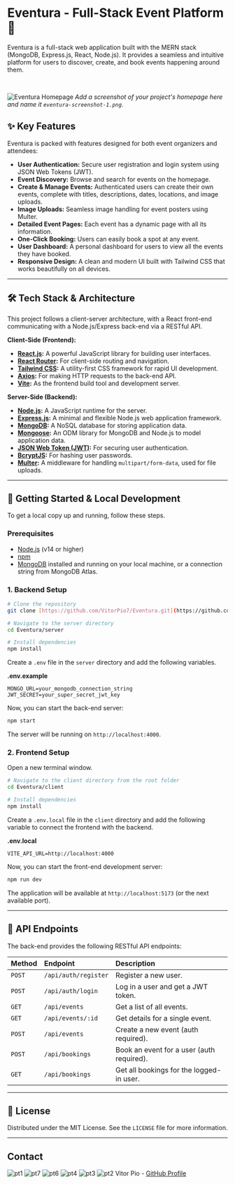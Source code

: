 # Eventura - Full-Stack Event Platform 📅

Eventura is a full-stack web application built with the MERN stack (MongoDB, Express.js, React, Node.js). It provides a seamless and intuitive platform for users to discover, create, and book events happening around them.

<br>

![Eventura Homepage](./eventura-screenshot-1.png)
_Add a screenshot of your project's homepage here and name it `eventura-screenshot-1.png`._

## ✨ Key Features

Eventura is packed with features designed for both event organizers and attendees:

-   **User Authentication:** Secure user registration and login system using JSON Web Tokens (JWT).
-   **Event Discovery:** Browse and search for events on the homepage.
-   **Create & Manage Events:** Authenticated users can create their own events, complete with titles, descriptions, dates, locations, and image uploads.
-   **Image Uploads:** Seamless image handling for event posters using Multer.
-   **Detailed Event Pages:** Each event has a dynamic page with all its information.
-   **One-Click Booking:** Users can easily book a spot at any event.
-   **User Dashboard:** A personal dashboard for users to view all the events they have booked.
-   **Responsive Design:** A clean and modern UI built with Tailwind CSS that works beautifully on all devices.

---

## 🛠️ Tech Stack & Architecture

This project follows a client-server architecture, with a React front-end communicating with a Node.js/Express back-end via a RESTful API.

**Client-Side (Frontend):**
-   **[React.js](https://reactjs.org/):** A powerful JavaScript library for building user interfaces.
-   **[React Router](https://reactrouter.com/):** For client-side routing and navigation.
-   **[Tailwind CSS](https://tailwindcss.com/):** A utility-first CSS framework for rapid UI development.
-   **[Axios](https://axios-http.com/):** For making HTTP requests to the back-end API.
-   **[Vite](https://vitejs.dev/):** As the frontend build tool and development server.

**Server-Side (Backend):**
-   **[Node.js](https://nodejs.org/):** A JavaScript runtime for the server.
-   **[Express.js](https://expressjs.com/):** A minimal and flexible Node.js web application framework.
-   **[MongoDB](https://www.mongodb.com/):** A NoSQL database for storing application data.
-   **[Mongoose](https://mongoosejs.com/):** An ODM library for MongoDB and Node.js to model application data.
-   **[JSON Web Token (JWT)](https://jwt.io/):** For securing user authentication.
-   **[BcryptJS](https://www.npmjs.com/package/bcryptjs):** For hashing user passwords.
-   **[Multer](https://github.com/expressjs/multer):** A middleware for handling `multipart/form-data`, used for file uploads.

---

## 🚀 Getting Started & Local Development

To get a local copy up and running, follow these steps.

### Prerequisites

-   [Node.js](https://nodejs.org/en/) (v14 or higher)
-   [npm](https://www.npmjs.com/)
-   [MongoDB](https://www.mongodb.com/try/download/community) installed and running on your local machine, or a connection string from MongoDB Atlas.

### 1. Backend Setup

```bash
# Clone the repository
git clone [https://github.com/VitorPio7/Eventura.git](https://github.com/VitorPio7/Eventura.git)

# Navigate to the server directory
cd Eventura/server

# Install dependencies
npm install
```
Create a `.env` file in the `server` directory and add the following variables.

**.env.example**
```
MONGO_URL=your_mongodb_connection_string
JWT_SECRET=your_super_secret_jwt_key
```

Now, you can start the back-end server:
```bash
npm start
```
The server will be running on `http://localhost:4000`.

### 2. Frontend Setup

Open a new terminal window.

```bash
# Navigate to the client directory from the root folder
cd Eventura/client

# Install dependencies
npm install
```

Create a `.env.local` file in the `client` directory and add the following variable to connect the frontend with the backend.

**.env.local**
```
VITE_API_URL=http://localhost:4000
```
Now, you can start the front-end development server:
```bash
npm run dev
```
The application will be available at `http://localhost:5173` (or the next available port).

---

## 🔐 API Endpoints

The back-end provides the following RESTful API endpoints:

| Method | Endpoint          | Description                                |
| :----- | :---------------- | :----------------------------------------- |
| `POST` | `/api/auth/register`  | Register a new user.                       |
| `POST` | `/api/auth/login`     | Log in a user and get a JWT token.         |
| `GET`  | `/api/events`     | Get a list of all events.                  |
| `GET`  | `/api/events/:id` | Get details for a single event.            |
| `POST` | `/api/events`     | Create a new event (auth required).        |
| `POST` | `/api/bookings`   | Book an event for a user (auth required).  |
| `GET`  | `/api/bookings`   | Get all bookings for the logged-in user.   |

---

## 📄 License

Distributed under the MIT License. See the `LICENSE` file for more information.

---

## Contact


![pt1](https://github.com/user-attachments/assets/df0f96d8-a798-45c4-975a-266ec27f0577)
![pt7](https://github.com/user-attachments/assets/a42a0022-0a4c-4b0e-b98b-c33483d5f300)
![pt6](https://github.com/user-attachments/assets/149ba912-5ed1-40e1-a764-1dd84eb27941)
![pt4](https://github.com/user-attachments/assets/bd007898-a98a-4fb0-a44d-35070947111c)
![pt3](https://github.com/user-attachments/assets/9f710b9d-fe87-40c7-b556-98e7b6ddce3b)
![pt2](https://github.com/user-attachments/assets/d77a127c-6968-4176-8eb6-8c12fc87076b)
Vitor Pio - [GitHub Profile](https://github.com/VitorPio7)

